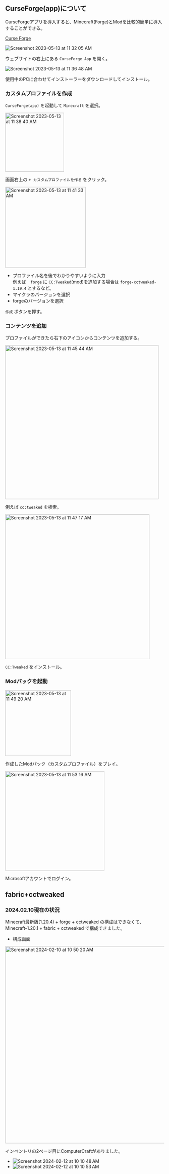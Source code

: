 ## CurseForge(app)について
CurseForgeアプリを導入すると、Minecraft(Forge)とModを比較的簡単に導入することができる。

[Curse Forge](https://www.curseforge.com/)

![Screenshot 2023-05-13 at 11 32 05 AM](https://github.com/CoderDojo-Iyo/minecraft/assets/948237/6ead780f-882b-40ef-a4a1-f556529109f3)

ウェブサイトの右上にある `CurseForge App` を開く。

![Screenshot 2023-05-13 at 11 36 48 AM](https://github.com/CoderDojo-Iyo/minecraft/assets/948237/48b82777-e8f2-4dde-ac10-0c4a7f64e834)

使用中のPCに合わせてインストーラーをダウンロードしてインストール。

### カスタムプロファイルを作成
`CurseForge(app)` を起動して `Minecraft` を選択。

<img width="186" alt="Screenshot 2023-05-13 at 11 38 40 AM" src="https://github.com/CoderDojo-Iyo/minecraft/assets/948237/162618ff-d856-4298-804f-cf4d6e82f211">

画面右上の `+ カスタムプロファイルを作る` をクリック。

<img width="255" alt="Screenshot 2023-05-13 at 11 41 33 AM" src="https://github.com/CoderDojo-Iyo/minecraft/assets/948237/c95ac918-ffbb-49a8-bafa-af62282093be">

- プロファイル名を後でわかりやすいように入力  
例えば　`forge` に `CC:Tweaked`(mod)を追加する場合は `forge-cctweaked-1.19.4` とするなど。
- マイクラのバージョンを選択
- forgeのバージョンを選択

`作成` ボタンを押す。

### コンテンツを追加
プロファイルができたら右下のアイコンからコンテンツを追加する。

<img width="486" alt="Screenshot 2023-05-13 at 11 45 44 AM" src="https://github.com/CoderDojo-Iyo/minecraft/assets/948237/d3fdd624-6c60-4191-b5ef-8c88e12a8f1d">

例えば `cc:tweaked` を検索。

<img width="457" alt="Screenshot 2023-05-13 at 11 47 17 AM" src="https://github.com/CoderDojo-Iyo/minecraft/assets/948237/2a4eae37-974f-4628-8a67-6b108c8d2549">

`CC:Tweaked` をインストール。

### Modパックを起動
<img width="208" alt="Screenshot 2023-05-13 at 11 49 20 AM" src="https://github.com/CoderDojo-Iyo/minecraft/assets/948237/c385a00d-0ddb-409d-9586-cb9a873f5588">

作成したModパック（カスタムプロファイル）をプレイ。

<img width="314" alt="Screenshot 2023-05-13 at 11 53 16 AM" src="https://github.com/CoderDojo-Iyo/minecraft/assets/948237/90de7daf-c4d8-488e-ab72-07dd303d4be2">

Microsoftアカウントでログイン。

## fabric+cctweaked
### 2024.02.10現在の状況
Minecraft最新版(1.20.4) + forge + cctweaked の構成はできなくて、
Minecraft-1.20.1 + fabric + cctweaked で構成できました。
- 構成画面
<img width="622" alt="Screenshot 2024-02-10 at 10 50 20 AM" src="https://github.com/CoderDojo-Iyo/minecraft/assets/948237/7c613575-c1c3-4038-b0f9-32a75bf00492">

インベントリの2ページ目にComputerCraftがありました。
- ![Screenshot 2024-02-12 at 10 10 48 AM](https://github.com/CoderDojo-Iyo/minecraft/assets/948237/e18ca763-aecf-44c7-9612-9a35aef4b027)
- ![Screenshot 2024-02-12 at 10 10 53 AM](https://github.com/CoderDojo-Iyo/minecraft/assets/948237/8049ef51-fc84-4c79-a37e-369a191b04be)
